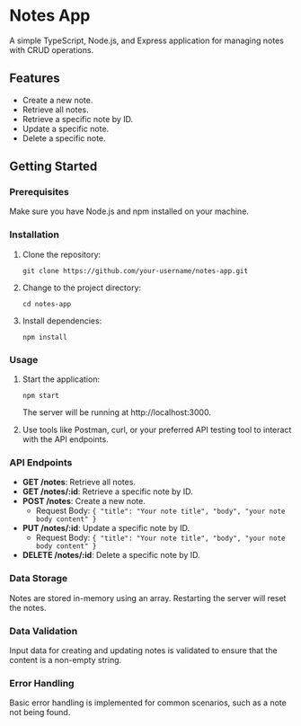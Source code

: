 # Notes App

A simple TypeScript, Node.js, and Express application for managing notes with CRUD operations.

## Features

- Create a new note.
- Retrieve all notes.
- Retrieve a specific note by ID.
- Update a specific note.
- Delete a specific note.

## Getting Started

### Prerequisites

Make sure you have Node.js and npm installed on your machine.

### Installation

1.  Clone the repository:

    `git clone https://github.com/your-username/notes-app.git`

2.  Change to the project directory:

    `cd notes-app`

3.  Install dependencies:

    `npm install`

### Usage

1.  Start the application:

    `npm start`

    The server will be running at http://localhost:3000.

2.  Use tools like Postman, curl, or your preferred API testing tool to interact with the API endpoints.

### API Endpoints

- **GET /notes**: Retrieve all notes.
- **GET /notes/:id**: Retrieve a specific note by ID.
- **POST /notes**: Create a new note.
  - Request Body: `{ "title": "Your note title", "body", "your note body content" }`
- **PUT /notes/:id**: Update a specific note by ID.
  - Request Body: `{ "title": "Your note title", "body", "your note body content" }`
- **DELETE /notes/:id**: Delete a specific note by ID.

### Data Storage

Notes are stored in-memory using an array. Restarting the server will reset the notes.

### Data Validation

Input data for creating and updating notes is validated to ensure that the content is a non-empty string.

### Error Handling

Basic error handling is implemented for common scenarios, such as a note not being found.
